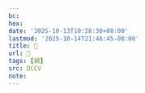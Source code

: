 ```yaml
---
bc:
hex:
date: '2025-10-13T10:28:30+08:00'
lastmod: '2025-10-14T21:46:45-08:00'
title: 􂓅
url: 􂓅
tags: [靦]
src: DCCV
note:
---
```


